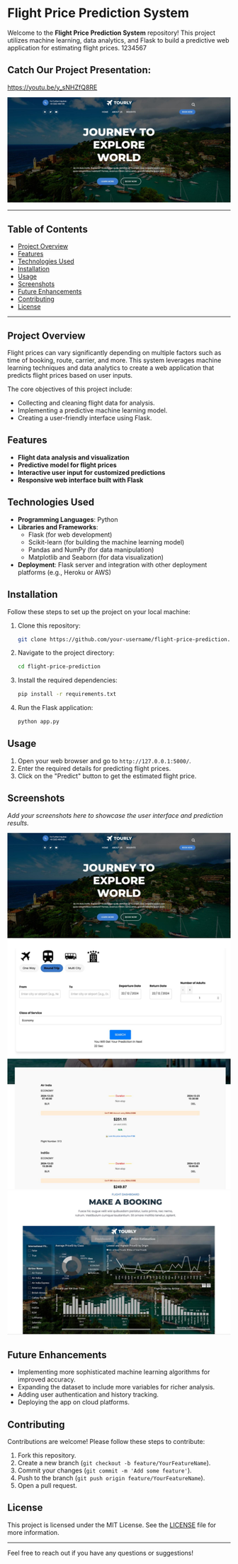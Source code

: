 # Flight Price Prediction System

Welcome to the **Flight Price Prediction System** repository! This project utilizes machine learning, data analytics, and Flask to build a predictive web application for estimating flight prices. 1234567
## Catch Our Project Presentation:
https://youtu.be/y_sNHZfQ8RE

![Screenshot 1](Screenshots/screenshot1.jpg)

---

## Table of Contents
- [Project Overview](#project-overview)
- [Features](#features)
- [Technologies Used](#technologies-used)
- [Installation](#installation)
- [Usage](#usage)
- [Screenshots](#screenshots)
- [Future Enhancements](#future-enhancements)
- [Contributing](#contributing)
- [License](#license)

---

## Project Overview
Flight prices can vary significantly depending on multiple factors such as time of booking, route, carrier, and more. This system leverages machine learning techniques and data analytics to create a web application that predicts flight prices based on user inputs.

The core objectives of this project include:
- Collecting and cleaning flight data for analysis.
- Implementing a predictive machine learning model.
- Creating a user-friendly interface using Flask.

## Features
- **Flight data analysis and visualization**
- **Predictive model for flight prices**
- **Interactive user input for customized predictions**
- **Responsive web interface built with Flask**

## Technologies Used
- **Programming Languages**: Python
- **Libraries and Frameworks**:
  - Flask (for web development)
  - Scikit-learn (for building the machine learning model)
  - Pandas and NumPy (for data manipulation)
  - Matplotlib and Seaborn (for data visualization)
- **Deployment**: Flask server and integration with other deployment platforms (e.g., Heroku or AWS)

## Installation
Follow these steps to set up the project on your local machine:

1. Clone this repository:
   ```bash
   git clone https://github.com/your-username/flight-price-prediction.git
   ```

2. Navigate to the project directory:
   ```bash
   cd flight-price-prediction
   ```

3. Install the required dependencies:
   ```bash
   pip install -r requirements.txt
   ```

4. Run the Flask application:
   ```bash
   python app.py
   ```

## Usage
1. Open your web browser and go to `http://127.0.0.1:5000/`.
2. Enter the required details for predicting flight prices.
3. Click on the "Predict" button to get the estimated flight price.

## Screenshots
_Add your screenshots here to showcase the user interface and prediction results._

![Screenshot 1](Screenshots/screenshot1.jpg)    
![Screenshot 1](Screenshots/screenshot3.jpg)    
![Screenshot 1](Screenshots/screenshot5.jpg)    
![Screenshot 1](Screenshots/screenshot2.jpg)  

## Future Enhancements
- Implementing more sophisticated machine learning algorithms for improved accuracy.
- Expanding the dataset to include more variables for richer analysis.
- Adding user authentication and history tracking.
- Deploying the app on cloud platforms.

## Contributing
Contributions are welcome! Please follow these steps to contribute:
1. Fork this repository.
2. Create a new branch (`git checkout -b feature/YourFeatureName`).
3. Commit your changes (`git commit -m 'Add some feature'`).
4. Push to the branch (`git push origin feature/YourFeatureName`).
5. Open a pull request.

## License
This project is licensed under the MIT License. See the [LICENSE](LICENSE) file for more information.

---

Feel free to reach out if you have any questions or suggestions!

